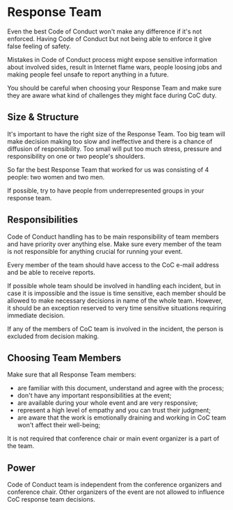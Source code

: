# Response Team

Even the best Code of Conduct won't make any difference if it's not enforced. Having Code of Conduct but not being able to enforce it give false feeling of safety. 

Mistakes in Code of Conduct process might expose sensitive information about involved sides, 
result in Internet flame wars, people loosing jobs and making people feel unsafe to report anything in a future. 

You should be careful when choosing your Response Team and make sure they are
aware what kind of challenges they might face during CoC duty. 

## Size & Structure

It's important to have the right size of the Response Team. Too big team will 
make decision making too slow and ineffective and there is a chance of 
diffusion of responsibility. Too small will put too much 
stress, pressure and responsibility on one or two people's shoulders. 

So far the best Response Team that worked for us was consisting of 4 people: 
two women and two men.

If possible, try to have people from underrepresented groups in your response 
team.

## Responsibilities

Code of Conduct handling has to be main responsibility of team members and have priority over anything else. 
Make sure every member of the team is not responsible for anything crucial 
for running your event.

Every member of the team should have access to the CoC e-mail address and be able to 
receive reports. 

If possible whole team should be involved in handling each incident, 
but in case it is impossible and the issue is time sensitive, each member 
should be allowed to make necessary decisions in name of the whole team. 
However, it should be an exception reserved to very time sensitive situations requiring immediate decision.

If any of the members of CoC team is involved in the incident, the person 
is excluded from decision making. 

## Choosing Team Members

Make sure that all Response Team members:

* are familiar with this document, understand and agree with the process;
* don't have any important responsibilities at the event;
* are available during your whole event and are very responsive;
* represent a high level of empathy and you can trust their judgment;
* are aware that the work is emotionally draining and working in CoC team won't 
affect their well-being;

It is not required that conference chair or main event organizer is a part of 
the team. 

## Power

Code of Conduct team is independent from the conference organizers and 
conference chair. Other organizers of the event are not allowed to influence CoC 
response team decisions. 
